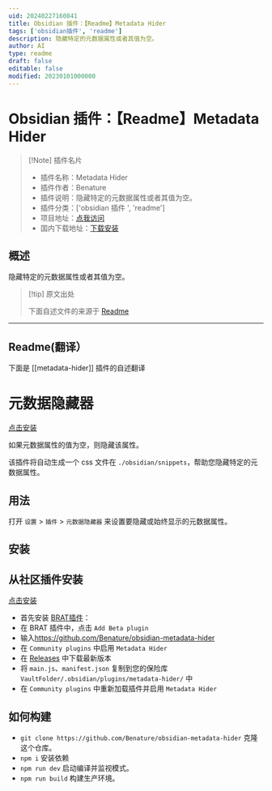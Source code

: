 ```yaml
---
uid: 20240227160841
title: Obsidian 插件：【Readme】Metadata Hider
tags: ['obsidian插件', 'readme']
description: 隐藏特定的元数据属性或者其值为空。
author: AI
type: readme
draft: false
editable: false
modified: 20230101000000
---
```


# Obsidian 插件：【Readme】Metadata Hider

> [!Note] 插件名片
> - 插件名称：Metadata Hider
> - 插件作者：Benature
> - 插件说明：隐藏特定的元数据属性或者其值为空。
> - 插件分类：['obsidian 插件 ', 'readme']
> - 项目地址：[点我访问](https://github.com/Benature/obsidian-metadata-hider)
> - 国内下载地址：[下载安装](https://pkmer.cn/products/plugin/pluginMarket/?metadata-hider)

## 概述

隐藏特定的元数据属性或者其值为空。

> [!tip] 原文出处
>
>下面自述文件的来源于 [Readme](https://ghproxy.net/https://raw.githubusercontent.com/Benature/obsidian-metadata-hider/master/README.md)

---

## Readme(翻译）

下面是 [[metadata-hider]] 插件的自述翻译

# 元数据隐藏器

[点击安装](https://obsidian.md/plugins?id=metadata-hider)

如果元数据属性的值为空，则隐藏该属性。

该插件将自动生成一个 css 文件在 `./obsidian/snippets`，帮助您隐藏特定的元数据属性。

## 用法

打开 `设置` > `插件` > `元数据隐藏器` 来设置要隐藏或始终显示的元数据属性。

## 安装

## 从社区插件安装

[点击安装](https://obsidian.md/plugins?id=metadata-hider)

- 首先安装 [BRAT插件](https://obsidian.md/plugins?id=obsidian42-brat)：
- 在 BRAT 插件中，点击 `Add Beta plugin`
- 输入<https://github.com/Benature/obsidian-metadata-hider>
- 在 `Community plugins` 中启用 `Metadata Hider`
- 在 [Releases](https://github.com/Benature/obsidian-metadata-hider/releases/latest) 中下载最新版本
- 将 `main.js`、`manifest.json` 复制到您的保险库 `VaultFolder/.obsidian/plugins/metadata-hider/` 中
- 在 `Community plugins` 中重新加载插件并启用 `Metadata Hider`

## 如何构建

- `git clone https://github.com/Benature/obsidian-metadata-hider` 克隆这个仓库。
- `npm i` 安装依赖
- `npm run dev` 启动编译并监视模式。
- `npm run build` 构建生产环境。



